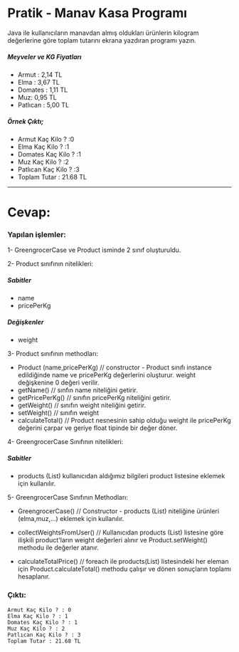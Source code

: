 # Pratik - Manav Kasa Programı

Java ile kullanıcıların manavdan almış oldukları ürünlerin kilogram değerlerine göre toplam tutarını ekrana yazdıran programı yazın.

##### Meyveler ve KG Fiyatları

- Armut : 2,14 TL
- Elma : 3,67 TL
- Domates : 1,11 TL
- Muz: 0,95 TL
- Patlıcan : 5,00 TL

##### Örnek Çıktı;

- Armut Kaç Kilo ? :0
- Elma Kaç Kilo ? :1
- Domates Kaç Kilo ? :1
- Muz Kaç Kilo ? :2
- Patlıcan Kaç Kilo ? :3
- Toplam Tutar : 21.68 TL
---
# Cevap:

### Yapılan işlemler:

1- GreengrocerCase ve Product isminde 2 sınıf oluşturuldu.

2- Product sınıfının nitelikleri:
##### Sabitler
- name
- pricePerKg

##### Değişkenler
- weight

3- Product sınıfının methodları:
- Product (name,pricePerKg) // constructor - Product sınıfı instance edildiğinde name ve pricePerKg değerlerini oluşturur. weight değişkenine 0 değeri verilir.
- getName() // sınfın name niteliğini getirir.
- getPricePerKg() // sınıfın pricePerKg niteliğini getirir.
- getWeight() // sınıfın weight niteliğini getirir.
- setWeight() // sınıfın weight 
- calculateTotal() // Product nesnesinin sahip olduğu weight ile pricePerKg değerini çarpar ve geriye float tipinde bir değer döner.

4- GreengrocerCase Sınıfının nitelikleri:
##### Sabitler
- products (List<Product>) kullanıcıdan aldığımız bilgileri product listesine eklemek için kullanılır.

5- GreengrocerCase Sınıfının Methodları:
- GreengrocerCase() // Constructor - products (List<Product>) niteliğine ürünleri (elma,muz,...) eklemek için kullanılır. 

- collectWeightsFromUser() // Kullanıcıdan products (List<Product>) listesine göre ilişkili product'ların weight değerleri alınır ve Product.setWeight() methodu ile değerler atanır.

- calculateTotalPrice() // foreach ile products(List<Product>) listesindeki her eleman için Product.calculateTotal() methodu çalışır ve dönen sonuçların toplamı hesaplanır.


### Çıktı: 

    Armut Kaç Kilo ? : 0
    Elma Kaç Kilo ? : 1
    Domates Kaç Kilo ? : 1
    Muz Kaç Kilo ? : 2
    Patlıcan Kaç Kilo ? : 3
    Toplam Tutar : 21.68 TL